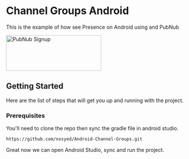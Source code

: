 # Channel Groups Android

This is the example of how see Presence on Android using and PubNub

<a href="https://dashboard.pubnub.com/signup?devrel_gh=PubSub-Android">
    <img alt="PubNub Signup" src="https://i.imgur.com/og5DDjf.png" width=260 height=97/>
</a>

## Getting Started

Here are the list of steps that will get you up and running with the project.

### Prerequisites

You'll need to clone the repo then sync the gradle file in android studio.


```
https://github.com/nxsyed/Android-Channel-Groups.git
```
Great now we can open Android Studio, sync and run the project.
